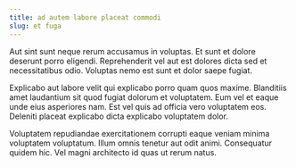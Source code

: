 ```yaml
---
title: ad autem labore placeat commodi
slug: et fuga
---
```


Aut sint sunt neque rerum accusamus in voluptas. Et sunt et dolore deserunt porro eligendi. Reprehenderit vel aut est dolores dicta sed et necessitatibus odio. Voluptas nemo est sunt et dolor saepe fugiat.

Explicabo aut labore velit qui explicabo porro quam quos maxime. Blanditiis amet laudantium sit quod fugiat dolorum et voluptatem. Eum vel et eaque unde eius asperiores nam. Est vel quis ad officia vero voluptatem eos. Deleniti placeat explicabo dicta explicabo voluptatem dolor.

Voluptatem repudiandae exercitationem corrupti eaque veniam minima voluptatem voluptatum. Illum omnis tenetur aut odit animi. Consequatur quidem hic. Vel magni architecto id quas ut rerum natus.
